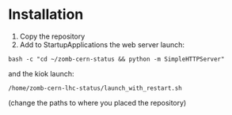 # Installation
1. Copy the repository
2. Add to StartupApplications the web server launch:
```
bash -c "cd ~/zomb-cern-status && python -m SimpleHTTPServer"
```
and the kiok launch:
```
/home/zomb-cern-lhc-status/launch_with_restart.sh
```
(change the paths to where you placed the repository)